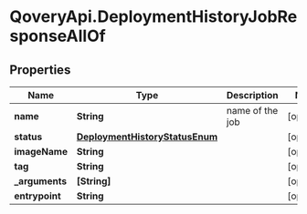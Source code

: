 # QoveryApi.DeploymentHistoryJobResponseAllOf

## Properties

Name | Type | Description | Notes
------------ | ------------- | ------------- | -------------
**name** | **String** | name of the job | [optional] 
**status** | [**DeploymentHistoryStatusEnum**](DeploymentHistoryStatusEnum.md) |  | [optional] 
**imageName** | **String** |  | [optional] 
**tag** | **String** |  | [optional] 
**_arguments** | **[String]** |  | [optional] 
**entrypoint** | **String** |  | [optional] 


